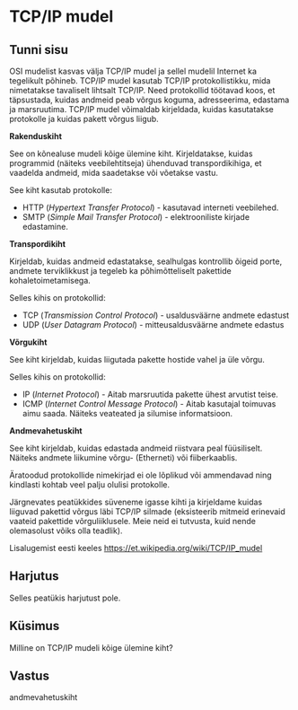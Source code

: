 ﻿# TCP/IP mudel

## Tunni sisu

OSI mudelist kasvas välja TCP/IP mudel ja sellel mudelil Internet ka tegelikult põhineb. TCP/IP mudel kasutab TCP/IP protokollistikku, mida nimetatakse tavaliselt lihtsalt TCP/IP. Need protokollid töötavad koos, et täpsustada, kuidas andmeid peab võrgus koguma, adresseerima, edastama ja marsruutima. TCP/IP mudel võimaldab kirjeldada, kuidas kasutatakse protokolle ja kuidas pakett võrgus liigub.

<b>Rakenduskiht</b>

See on kõnealuse mudeli kõige ülemine kiht.  Kirjeldatakse, kuidas programmid (näiteks veebilehtitseja) ühenduvad transpordikihiga, et vaadelda andmeid, mida saadetakse või võetakse vastu.

See kiht kasutab protokolle:
<ul>
<li>HTTP (<i>Hypertext Transfer Protocol</i>) - kasutavad interneti veebilehed.</li>
<li>SMTP (<i>Simple Mail Transfer Protocol</i>) - elektrooniliste kirjade edastamine. </li>
</ul>

<b>Transpordikiht</b>

Kirjeldab, kuidas andmeid edastatakse, sealhulgas kontrollib õigeid porte, andmete terviklikkust ja tegeleb ka põhimõtteliselt pakettide kohaletoimetamisega.

Selles kihis on protokollid:
<ul>
<li>TCP (<i>Transmission Control Protocol</i>) -  usaldusväärne andmete edastust</li>
<li>UDP (<i>User Datagram Protocol</i>) - mitteusaldusväärne andmete edastus</li>
</ul>

<b>Võrgukiht</b>

See kiht kirjeldab, kuidas liigutada pakette hostide vahel ja üle võrgu.

Selles kihis on protokollid:
<ul>
<li>IP (<i>Internet Protocol</i>) - Aitab marsruutida pakette ühest arvutist teise.</li>
<li>ICMP (<i>Internet Control Message Protocol</i>) - Aitab kasutajal toimuvas aimu saada. Näiteks veateated ja silumise informatsioon.</li>
</ul>

<b>Andmevahetuskiht</b>

See kiht kirjeldab, kuidas edastada andmeid riistvara peal füüsiliselt. Näiteks andmete liikumine võrgu- (Etherneti) või fiiberkaablis.

Äratoodud protokollide nimekirjad ei ole lõplikud või ammendavad ning kindlasti kohtab veel palju olulisi protokolle.

Järgnevates peatükkides süveneme igasse kihti ja kirjeldame kuidas liiguvad pakettid võrgus läbi TCP/IP silmade (eksisteerib mitmeid erinevaid vaateid pakettide võrguliiklusele. Meie neid ei tutvusta, kuid nende olemasolust võiks olla teadlik).

Lisalugemist eesti keeles <a target="_blank" href="https://et.wikipedia.org/wiki/TCP/IP_mudel">https://et.wikipedia.org/wiki/TCP/IP_mudel</a>

## Harjutus

Selles peatükis harjutust pole.

## Küsimus

Milline on TCP/IP mudeli kõige ülemine kiht?

## Vastus

andmevahetuskiht
